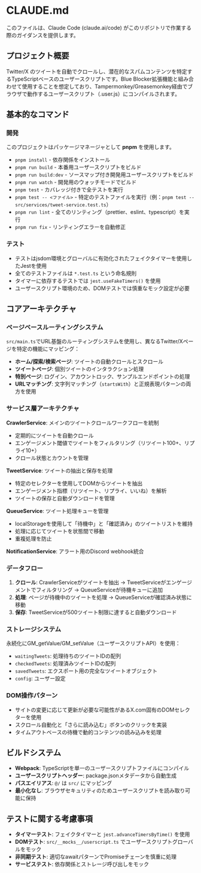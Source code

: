 # CLAUDE.md

このファイルは、Claude Code (claude.ai/code) がこのリポジトリで作業する際のガイダンスを提供します。

## プロジェクト概要

Twitter/X のツイートを自動でクロールし、潜在的なスパムコンテンツを特定するTypeScriptベースのユーザースクリプトです。Blue Blocker拡張機能と組み合わせて使用することを想定しており、Tampermonkey/Greasemonkey経由でブラウザで動作するユーザースクリプト（.user.js）にコンパイルされます。

## 基本的なコマンド

### 開発

このプロジェクトはパッケージマネージャとして **pnpm** を使用します。

- `pnpm install` - 依存関係をインストール
- `pnpm run build` - 本番用ユーザースクリプトをビルド
- `pnpm run build:dev` - ソースマップ付き開発用ユーザースクリプトをビルド
- `pnpm run watch` - 開発用のウォッチモードでビルド
- `pnpm test` - カバレッジ付きで全テストを実行
- `pnpm test -- <ファイル>` - 特定のテストファイルを実行（例：`pnpm test -- src/services/tweet-service.test.ts`）
- `pnpm run lint` - 全てのリンティング（prettier、eslint、typescript）を実行
- `pnpm run fix` - リンティングエラーを自動修正

### テスト

- テストはjsdom環境とグローバルに有効化されたフェイクタイマーを使用したJestを使用
- 全てのテストファイルは `*.test.ts` という命名規則
- タイマーに依存するテストでは `jest.useFakeTimers()` を使用
- ユーザースクリプト環境のため、DOMテストでは慎重なモック設定が必要

## コアアーキテクチャ

### ページベースルーティングシステム

`src/main.ts`でURL基盤のルーティングシステムを使用し、異なるTwitter/Xページを特定の機能にマッピング：

- **ホーム/探索/検索ページ**: ツイートの自動クロールとスクロール
- **ツイートページ**: 個別ツイートのインタラクション処理
- **特別ページ**: ログイン、アカウントロック、サンプルエンドポイントの処理
- **URLマッチング**: 文字列マッチング（`startsWith`）と正規表現パターンの両方を使用

### サービス層アーキテクチャ

**CrawlerService**: メインのツイートクロールワークフローを統制

- 定期的にツイートを自動クロール
- エンゲージメント閾値でツイートをフィルタリング（リツイート100+、リプライ10+）
- クロール状態とカウントを管理

**TweetService**: ツイートの抽出と保存を処理

- 特定のセレクターを使用してDOMからツイートを抽出
- エンゲージメント指標（リツイート、リプライ、いいね）を解析
- ツイートの保存と自動ダウンロードを管理

**QueueService**: ツイート処理キューを管理

- localStorageを使用して「待機中」と「確認済み」のツイートリストを維持
- 処理に応じてツイートを状態間で移動
- 重複処理を防止

**NotificationService**: アラート用のDiscord webhook統合

### データフロー

1. **クロール**: CrawlerServiceがツイートを抽出 → TweetServiceがエンゲージメントでフィルタリング → QueueServiceが待機キューに追加
2. **処理**: ページが待機中のツイートを処理 → QueueServiceが確認済み状態に移動
3. **保存**: TweetServiceが500ツイート制限に達すると自動ダウンロード

### ストレージシステム

永続化にGM_getValue/GM_setValue（ユーザースクリプトAPI）を使用：

- `waitingTweets`: 処理待ちのツイートIDの配列
- `checkedTweets`: 処理済みツイートIDの配列
- `savedTweets`: エクスポート用の完全なツイートオブジェクト
- `config`: ユーザー設定

### DOM操作パターン

- サイトの変更に応じて更新が必要な可能性があるX.com固有のDOMセレクターを使用
- スクロール自動化と「さらに読み込む」ボタンのクリックを実装
- タイムアウトベースの待機で動的コンテンツの読み込みを処理

## ビルドシステム

- **Webpack**: TypeScriptを単一のユーザースクリプトファイルにコンパイル
- **ユーザースクリプトヘッダー**: package.jsonメタデータから自動生成
- **パスエイリアス**: `@/` は `src/` にマッピング
- **最小化なし**: ブラウザセキュリティのためユーザースクリプトを読み取り可能に保持

## テストに関する考慮事項

- **タイマーテスト**: フェイクタイマーと `jest.advanceTimersByTime()` を使用
- **DOMテスト**: `src/__mocks__/userscript.ts` でユーザースクリプトグローバルをモック
- **非同期テスト**: 適切なawaitパターンでPromiseチェーンを慎重に処理
- **サービステスト**: 依存関係とストレージ呼び出しをモック
